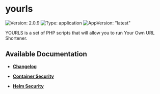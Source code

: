 # yourls

![Version: 2.0.9](https://img.shields.io/badge/Version-2.0.9-informational?style=flat-square) ![Type: application](https://img.shields.io/badge/Type-application-informational?style=flat-square) ![AppVersion: "latest"](https://img.shields.io/badge/AppVersion-"latest"-informational?style=flat-square)

YOURLS is a set of PHP scripts that will allow you to run Your Own URL Shortener.

## Available Documentation

- [**Changelog**](CHANGELOG)

- [**Container Security**](container-security)

- [**Helm Security**](helm-security)

